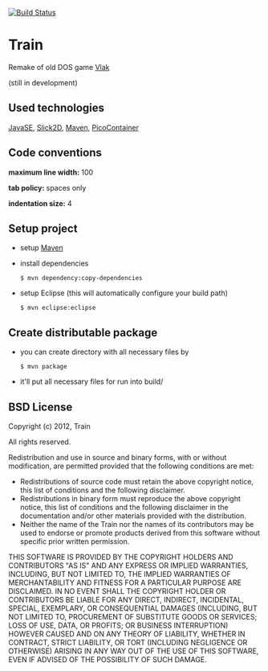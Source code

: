 [![Build Status](https://secure.travis-ci.org/nenadalm/Train.png?branch=master)](http://travis-ci.org/nenadalm/Train)

Train
=====

Remake of  old DOS game [Vlak][3]

(still in development)

Used technologies
-----------------
[JavaSE][1], [Slick2D][2], [Maven][4], [PicoContainer][5]

Code conventions
----------------
**maximum line width:** 100

**tab policy:** spaces only

**indentation size:** 4

Setup project
-------------
* setup [Maven][4]

* install dependencies

    ```$ mvn dependency:copy-dependencies```

* setup Eclipse (this will automatically configure your build path)

    ```$ mvn eclipse:eclipse```


Create distributable package
----------------------------

* you can create directory with all necessary files by

    ```$ mvn package```

* it'll put all necessary files for run into build/

BSD License
-----------

Copyright (c) 2012, Train

All rights reserved.

Redistribution and use in source and binary forms, with or without modification, are permitted provided that the following conditions are met:

* Redistributions of source code must retain the above copyright notice, this list of conditions and the following disclaimer.
* Redistributions in binary form must reproduce the above copyright notice, this list of conditions and the following disclaimer in the documentation and/or other materials provided with the distribution.
* Neither the name of the Train nor the names of its contributors may be used to endorse or promote products derived from this software without specific prior written permission.

THIS SOFTWARE IS PROVIDED BY THE COPYRIGHT HOLDERS AND CONTRIBUTORS "AS IS" AND ANY EXPRESS OR IMPLIED WARRANTIES, INCLUDING, BUT NOT LIMITED TO, THE IMPLIED WARRANTIES OF MERCHANTABILITY AND FITNESS FOR A PARTICULAR PURPOSE ARE DISCLAIMED. IN NO EVENT SHALL THE COPYRIGHT HOLDER OR CONTRIBUTORS BE LIABLE FOR ANY DIRECT, INDIRECT, INCIDENTAL, SPECIAL, EXEMPLARY, OR CONSEQUENTIAL DAMAGES (INCLUDING, BUT NOT LIMITED TO, PROCUREMENT OF SUBSTITUTE GOODS OR SERVICES; LOSS OF USE, DATA, OR PROFITS; OR BUSINESS INTERRUPTION) HOWEVER CAUSED AND ON ANY THEORY OF LIABILITY, WHETHER IN CONTRACT, STRICT LIABILITY, OR TORT (INCLUDING NEGLIGENCE OR OTHERWISE) ARISING IN ANY WAY OUT OF THE USE OF THIS SOFTWARE, EVEN IF ADVISED OF THE POSSIBILITY OF SUCH DAMAGE.

[1]: http://www.oracle.com/technetwork/java/javase/overview/index.html
[2]: http://slick.cokeandcode.com/
[3]: http://www.bestoldgames.net/eng/old-games/vlak.php
[4]: http://maven.apache.org/
[5]: http://picocontainer.codehaus.org/
